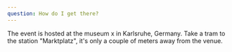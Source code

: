 ```yaml
---
question: How do I get there?
---
```

The event is hosted at the museum x in Karlsruhe, Germany. Take a tram to the station "Marktplatz", it's only a couple of meters away from the venue. 
